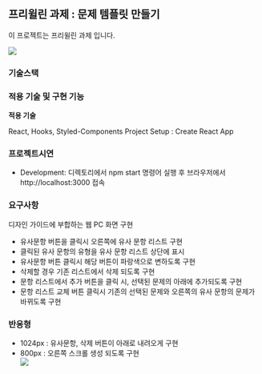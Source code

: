 ## 프리윌린 과제 : 문제 템플릿 만들기
이 프로젝트는 프리윌린 과제 입니다.

![](https://images.velog.io/images/carminchameleon/post/84a4cb53-cfcd-4b5c-9b0a-33b3f816349b/%E1%84%89%E1%85%B3%E1%84%8F%E1%85%B3%E1%84%85%E1%85%B5%E1%86%AB%E1%84%89%E1%85%A3%E1%86%BA%202020-05-17%20%E1%84%8B%E1%85%A9%E1%84%8C%E1%85%A5%E1%86%AB%2012.16.58.png)

### 기술스택


### 적용 기술 및 구현 기능

**적용 기술** 

React, Hooks, Styled-Components
Project Setup : Create React App

### 프로젝트시연
- Development: 디렉토리에서 npm start 명령어 실행 후 브라우저에서 http://localhost:3000 접속

### 요구사항

디자인 가이드에 부합하는 웹 PC 화면 구현

- 유사문항 버튼을 클릭시 오른쪽에 유사 문항 리스트 구현
- 클릭된 유사 문항의 유형을 유사 문항 리스트 상단에 표시
- 유사문항 버튼 클릭시 해당 버튼이 파랑색으로 변하도록 구현
- 삭제할 경우 기존 리스트에서 삭제 되도록 구현
- 문항 리스트에서 추가 버튼을 클릭 시, 선택된 문제의 아래에 추가되도록 구현
- 문항 리스트 교체 버튼 클릭시 기존의 선택된 문제와 오른쪽의 유사 문항의 문제가 바뀌도록 구현

###  반응형 
- 1024px : 유사문항, 삭제 버튼이 아래로 내려오게 구현 
- 800px : 오른쪽 스크롤 생성 되도록 구현 <br>
![](https://images.velog.io/images/carminchameleon/post/6028cfb8-8ca3-411c-a2a2-da72196f34fa/image.png)

